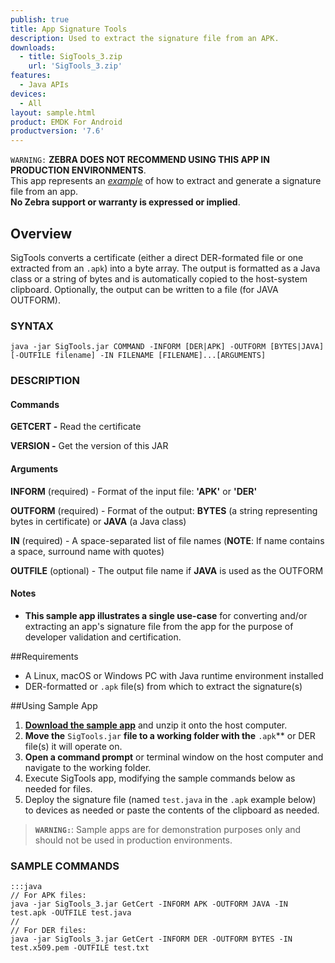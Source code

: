 ```yaml
---
publish: true
title: App Signature Tools
description: Used to extract the signature file from an APK.
downloads:
  - title: SigTools_3.zip
    url: 'SigTools_3.zip'
features:
  - Java APIs
devices:
  - All
layout: sample.html
product: EMDK For Android
productversion: '7.6'
---
```


`WARNING:` **ZEBRA DOES NOT RECOMMEND USING THIS APP IN PRODUCTION ENVIRONMENTS**.<br>This app represents an *<u>example</u>* of how to extract and generate a signature file from an app. <br>**No Zebra support or warranty is expressed or implied**.  

## Overview
SigTools converts a certificate (either a direct DER-formated file or one extracted from an `.apk`) into
a byte array. The output is formatted as a Java class or a string of bytes and is automatically copied to the host-system clipboard. Optionally, the output can be written to a file (for JAVA OUTFORM). 

### SYNTAX
    java -jar SigTools.jar COMMAND -INFORM [DER|APK] -OUTFORM [BYTES|JAVA] [-OUTFILE filename] -IN FILENAME [FILENAME]...[ARGUMENTS]

### DESCRIPTION
#### Commands

**GETCERT -** Read the certificate

**VERSION -** Get the version of this JAR

#### Arguments

**INFORM** (required) - Format of the input file: **'APK'** or **'DER'**

**OUTFORM** (required) - Format of the output: **BYTES** (a string representing bytes in certificate) or **JAVA** (a Java class)

**IN** (required) - A space-separated list of file names (**NOTE**: If name contains a space, surround name with quotes) 

**OUTFILE** (optional) - The output file name if **JAVA** is used as the OUTFORM 

#### Notes

* **This sample app illustrates a single use-case** for converting and/or extracting an app's signature file from the app for the purpose of developer validation and certification. 

##Requirements
* A Linux, macOS or Windows PC with Java runtime environment installed  
* DER-formatted or `.apk` file(s) from which to extract the signature(s)

##Using Sample App

1. **[Download the sample app](SigTools_3.zip)** and unzip it onto the host computer. 
2. **Move the** `SigTools.jar` **file to a working folder with the** `.apk`** or DER file(s) it will operate on. 
3. **Open a command prompt** or terminal window on the host computer and navigate to the working folder. 
4. Execute SigTools app, modifying the sample commands below as needed for files.
5. Deploy the signature file (named `test.java` in the `.apk` example below) to devices as needed or paste the contents of the clipboard as needed. 

> **`WARNING:`**: Sample apps are for demonstration purposes only and should not be used in production environments.

### SAMPLE COMMANDS
    :::java
    // For APK files:
    java -jar SigTools_3.jar GetCert -INFORM APK -OUTFORM JAVA -IN test.apk -OUTFILE test.java 
    //
    // For DER files:
    java -jar SigTools_3.jar GetCert -INFORM DER -OUTFORM BYTES -IN test.x509.pem -OUTFILE test.txt

